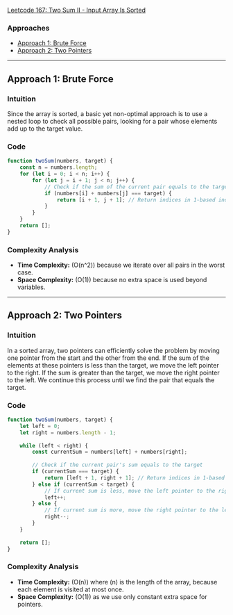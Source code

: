 [Leetcode 167: Two Sum II - Input Array Is Sorted](https://leetcode.com/problems/two-sum-ii-input-array-is-sorted/)

### Approaches
- [Approach 1: Brute Force](#approach-1-brute-force)
- [Approach 2: Two Pointers](#approach-2-two-pointers)

---

## Approach 1: Brute Force

### Intuition
Since the array is sorted, a basic yet non-optimal approach is to use a nested loop to check all possible pairs, looking for a pair whose elements add up to the target value.

### Code
```javascript
function twoSum(numbers, target) {
    const n = numbers.length;
    for (let i = 0; i < n; i++) {
        for (let j = i + 1; j < n; j++) {
            // Check if the sum of the current pair equals to the target
            if (numbers[i] + numbers[j] === target) {
                return [i + 1, j + 1]; // Return indices in 1-based index
            }
        }
    }
    return [];
}
```

### Complexity Analysis
- **Time Complexity:** \(O(n^2)\) because we iterate over all pairs in the worst case.
- **Space Complexity:** \(O(1)\) because no extra space is used beyond variables.

---

## Approach 2: Two Pointers

### Intuition
In a sorted array, two pointers can efficiently solve the problem by moving one pointer from the start and the other from the end. If the sum of the elements at these pointers is less than the target, we move the left pointer to the right. If the sum is greater than the target, we move the right pointer to the left. We continue this process until we find the pair that equals the target.

### Code
```javascript
function twoSum(numbers, target) {
    let left = 0;
    let right = numbers.length - 1;
    
    while (left < right) {
        const currentSum = numbers[left] + numbers[right];
        
        // Check if the current pair's sum equals to the target
        if (currentSum === target) {
            return [left + 1, right + 1]; // Return indices in 1-based index
        } else if (currentSum < target) {
            // If current sum is less, move the left pointer to the right
            left++;
        } else {
            // If current sum is more, move the right pointer to the left
            right--;
        }
    }
    
    return [];
}
```

### Complexity Analysis
- **Time Complexity:** \(O(n)\) where \(n\) is the length of the array, because each element is visited at most once.
- **Space Complexity:** \(O(1)\) as we use only constant extra space for pointers.

